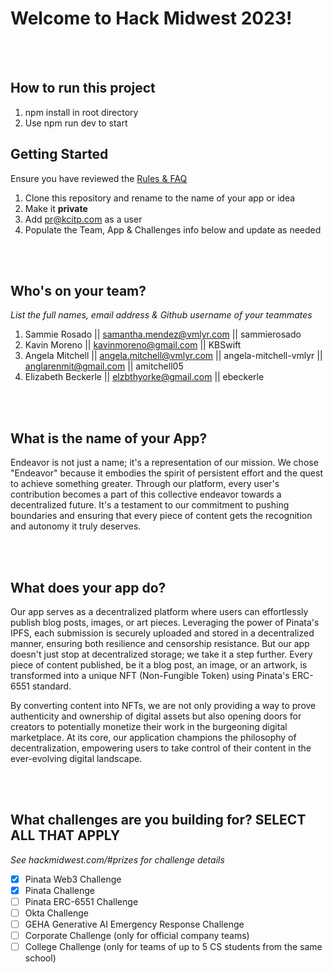 # Welcome to Hack Midwest 2023!
<br /><br />

## How to run this project
1. npm install in root directory
2. Use npm run dev to start


## Getting Started
Ensure you have reviewed the [Rules & FAQ](https://hackmidwest.com/#faq)
1. Clone this repository and rename to the name of your app or idea
2. Make it **private**
3. Add pr@kcitp.com as a user
4. Populate the Team, App & Challenges info below and update as needed

<br /><br />

## Who's on your team?
*List the full names,  email address & Github username of your teammates*

1.   Sammie Rosado  || samantha.mendez@vmlyr.com || sammierosado
2.   Kavin Moreno  || kavinmoreno@gmail.com || KBSwift
3.   Angela Mitchell  || angela.mitchell@vmlyr.com || angela-mitchell-vmlyr || anglarenmit@gmail.com || amitchell05
4.   Elizabeth Beckerle  || elzbthyorke@gmail.com || ebeckerle

<br /><br />


## What is the name of your App?
Endeavor is not just a name; it's a representation of our mission. We chose "Endeavor" because it embodies the spirit of persistent effort and the quest to achieve something greater. Through our platform, every user's contribution becomes a part of this collective endeavor towards a decentralized future. It's a testament to our commitment to pushing boundaries and ensuring that every piece of content gets the recognition and autonomy it truly deserves.

<br /><br />
## What does your app do?
Our app serves as a decentralized platform where users can effortlessly publish blog posts, images, or art pieces. Leveraging the power of Pinata's IPFS, each submission is securely uploaded and stored in a decentralized manner, ensuring both resilience and censorship resistance. But our app doesn't just stop at decentralized storage; we take it a step further. Every piece of content published, be it a blog post, an image, or an artwork, is transformed into a unique NFT (Non-Fungible Token) using Pinata's ERC-6551 standard.

By converting content into NFTs, we are not only providing a way to prove authenticity and ownership of digital assets but also opening doors for creators to potentially monetize their work in the burgeoning digital marketplace. At its core, our application champions the philosophy of decentralization, empowering users to take control of their content in the ever-evolving digital landscape.

<br /><br />


## What challenges are you building for? SELECT ALL THAT APPLY
*See hackmidwest.com/#prizes for challenge details*
- [x]  Pinata Web3 Challenge
- [x]  Pinata Challenge
- [ ]  Pinata ERC-6551 Challenge
- [ ]  Okta Challenge
- [ ]  GEHA Generative AI Emergency Response Challenge
- [ ]  Corporate Challenge (only for official company teams)
- [ ]  College Challenge (only for teams of up to 5 CS students from the same school)

<br /><br />
